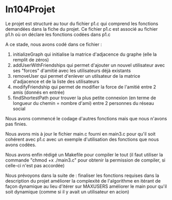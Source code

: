 # In104Projet

Le projet est structuré au tour du fichier p1.c qui comprend les fonctions demandées dans la fiche du projet. Ce fichier p1.c est associé au fichier p1.h où on déclare les fonctions codées dans p1.c

A ce stade, nous avons codé dans ce fichier :

1. initializeGraph qui initialise la matrice d'adjacence du graphe (elle la remplit de zéros)
2. addUserWithFriendships qui permet d'ajouter un nouvel utilisateur avec ses "forces" d'amitié avec les utilisateurs déjà existants
3. removeUser qui permet d'enlever un utilsateur de la matrice d'adjacence et de la liste des utilisateurs
4. modifyFriendship qui permet de modifier la force de l'amitié entre 2 amis (donnés en entrée)
5. findShortestPath pour trouver la plus petite connexion (en terme de longueur du chemin = nombre d'ami) entre 2 personnes du réseau social

Nous avons commencé le codage d'autres fonctions mais que nous n'avons pas finies.

Nous avons mis à jour le fichier main.c fourni en main3.c pour qu'il soit cohérent avec p1.c avec un exemple d'utilisation des fonctions que nous avons codées.

Nous avons enfin rédigé un Makefile pour compiler le tout (il faut utiliser la commande "chmod +x ./main3.c" pour obtenir la permission de compiler, si celle-ci n'est pas accordée)

Nous prévoyons dans la suite de :
    finaliser les fonctions requises dans la description du projet
    améliorer la complexité de l'algorithme en itérant de façon dynamique au lieu d'itérer sur MAXUSERS
    améliorer le main pour qu'il soit dynamique (comme si il y avait un utilisateur en acion)
